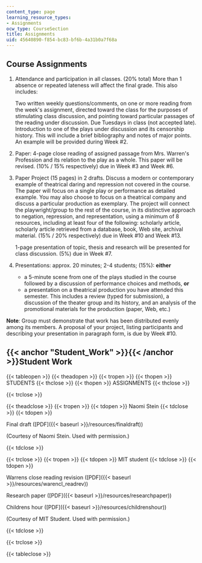 ```yaml
---
content_type: page
learning_resource_types:
- Assignments
ocw_type: CourseSection
title: Assignments
uid: 45640890-f854-bc83-bf6b-4a31b0a7f68a
---
```


Course Assignments
------------------

1.  Attendance and participation in all classes. (20% total) More than 1 absence or repeated lateness will affect the final grade. This also includes:
    
    Two written weekly questions/comments, on one or more reading from the week's assignment, directed toward the class for the purposes of stimulating class discussion, and pointing toward particular passages of the reading under discussion. Due Tuesdays in class (not accepted late). Introduction to one of the plays under discussion and its censorship history. This will include a brief bibliography and notes of major points. An example will be provided during Week #2.
    
2.  Paper: 4-page close reading of assigned passage from Mrs. Warren's Profession and its relation to the play as a whole. This paper will be revised. (10% / 15% respectively) due in Week #3 and Week #6.
3.  Paper Project (15 pages) in 2 drafts. Discuss a modern or contemporary example of theatrical daring and repression not covered in the course. The paper will focus on a single play or performance as detailed example. You may also choose to focus on a theatrical company and discuss a particular production as exemplary. The project will connect the playwright/group to the rest of the course, in its distinctive approach to negation, repression, and representation, using a minimum of 8 resources, including at least four of the following: scholarly article, scholarly article retrieved from a database, book, Web site, archival material. (15% / 20% respectively) due in Week #10 and Week #13.
    
    1-page presentation of topic, thesis and research will be presented for class discussion. (5%) due in Week #7.
    
4.  Presentations: approx. 20 minutes; 2-4 students; (15%): **either**
    *   a 5-minute scene from one of the plays studied in the course followed by a discussion of performance choices and methods, **or**
    *   a presentation on a theatrical production you have attended this semester. This includes a review (typed for submission), a discussion of the theater group and its history, and an analysis of the promotional materials for the production (paper, Web, etc.)

**Note**: Group must demonstrate that work has been distributed evenly among its members. A proposal of your project, listing participants and describing your presentation in paragraph form, is due by Week #10.

{{< anchor "Student_Work" >}}{{< /anchor >}}Student Work
--------------------------------------------------------

{{< tableopen >}}
{{< theadopen >}}
{{< tropen >}}
{{< thopen >}}
STUDENTS
{{< thclose >}}
{{< thopen >}}
ASSIGNMENTS
{{< thclose >}}

{{< trclose >}}

{{< theadclose >}}
{{< tropen >}}
{{< tdopen >}}
Naomi Stein
{{< tdclose >}}
{{< tdopen >}}


Final draft ([PDF]({{< baseurl >}}/resources/finaldraft))

(Courtesy of Naomi Stein. Used with permission.)


{{< tdclose >}}

{{< trclose >}}
{{< tropen >}}
{{< tdopen >}}
MIT student
{{< tdclose >}}
{{< tdopen >}}


Warrens close reading revision ([PDF]({{< baseurl >}}/resources/warencl_readrev))

Research paper ([PDF]({{< baseurl >}}/resources/researchpaper))

Childrens hour ([PDF]({{< baseurl >}}/resources/childrenshour))

(Courtesy of MIT Student. Used with permission.)


{{< tdclose >}}

{{< trclose >}}

{{< tableclose >}}